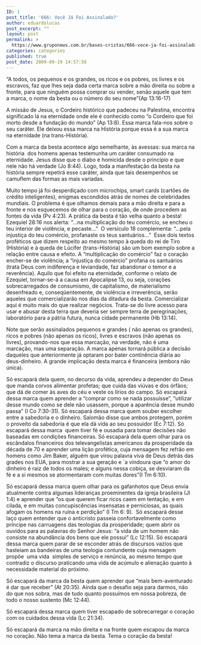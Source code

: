 ```yaml
---
ID: 1
post_title: '666: Você Já Foi Assinalado?'
author: eduardolucas
post_excerpt: ""
layout: post
permalink: >
  https://www.gruponews.com.br/bases-cristas/666-voce-ja-foi-assinalado
categories: categories
published: true
post_date: 2009-09-19 14:57:56
---
```

“A todos, os pequenos e os grandes, os ricos e os pobres, os livres e os escravos, faz que lhes seja dada certa marca sobre a mão direita ou sobre a fronte, para que ninguém possa comprar ou vender, senão aquele que tem a marca, o nome da besta ou o número do seu nome”(Ap 13:16-17)

A missão de Jesus, o Cordeiro histórico que padeceu na Palestina, encontra significado lá na eternidade onde ele é conhecido como “o Cordeiro que foi morto desde a fundação do mundo” (Ap 13:8). Essa marca fala-nos sobre o seu caráter. Ele deixou essa marca na História porque essa é a sua marca na eternidade (na trans-História).

Com a marca da besta acontece algo semelhante, às avessas: sua marca na história  dos homens apenas testemunha um caráter consumado na eternidade. Jesus disse que o diabo é homicida desde o princípio e que nele não há verdade (Jo 8:44). Logo, toda a manifestação da besta na história sempre repetirá esse caráter, ainda que tais desempenhos se camuflem das formas as mais variadas.

Muito tempo já foi desperdiçado com microchips, smart cards (cartões de crédito inteligentes), enigmas escondidos atrás de nomes de celebridades mundiais. O problema é que olhamos demais para a mão direita e para a fronte e nos esquecemos de olhar para o coração, de onde procedem as fontes da vida (Pv 4:23). A prática da besta é tão velha quanto a besta! Ezequiel 28:16 nos alerta: “...na multiplicação do teu comércio, se encheu o teu interior de violência, e pecaste...”  O versículo 18 complementa: “...pela injustiça do teu comércio, profanaste os teus santuários...”  Esse dois textos proféticos que dizem respeito ao mesmo tempo à queda do rei de Tiro (História) e à queda de Lúcifer (trans-História) são um bom exemplo sobre a relação entre causa e efeito. A “multiplicação do comércio” faz o coração encher-se de violência; a “injustiça do comércio” profana os santuários (trata Deus com indiferença e leviandade, faz abandonar o temor e a reverência). Aquilo que foi efeito na eternidade, conforme o relato de Ezequiel, tornar-se-á a causa em Apocalipse 13, ou seja, corações sobrecarregados de consumismo, de capitalismo, de materialismo desenfreado e, conseqüentemente, de violência e irreverência, serão aqueles que comercializarão nos dias da ditadura da besta. Comercializar aqui é muito mais do que realizar negócios. Trata-se do livre acesso para usar e abusar desta terra que deveria ser sempre terra de peregrinações, laboratório para a pátria futura, nunca cidade permanente (Hb 13:14).

Note que serão assinalados pequenos e grandes ( não apenas os grandes), ricos e pobres (não apenas os ricos), livres e escravos (não apenas os livres), provando-nos que essa marcação, na verdade, não é uma marcação, mas uma separação. A marca apenas tornará pública a decisão daqueles que anteriormente já optaram por bater continência diária ao deus-dinheiro. A grande implicação desta marca é financeira (embora não única).

Só escapará dela quem, no decurso da vida, aprendeu a depender do Deus que manda corvos alimentar profetas; que cuida das viúvas e dos órfãos; que dá de comer às aves do céu e veste os lírios do campo. Só escapará dessa marca quem aprender a “comprar como se nada possuísse”, “utilizar desse mundo como se dele não usassem, porque a aparência desse mundo passa” (I Co 7:30-31). Só escapará dessa marca quem souber escolher entre a sabedoria e o dinheiro. Salomão disse que ambos protegem, porém o proveito da sabedoria é que ela dá vida ao seu possuidor (Ec 7:12). Só escapará dessa marca  quem tiver fé e ousadia para tomar decisões não baseadas em condições financeiras. Só escapará dela quem olhar para os escândalos financeiros dos televangelistas americanos da prosperidade da década de 70 e aprender uma lição profética, cuja mensagem fez refrão em homens como Jim Baker, alguém que virou palavra viva de Deus detrás das grades nos EUA, para mostrar a sua geração e `a vindoura que “o amor do dinheiro é raiz de todos os males; e alguns nessa cobiça, se desviaram da fé e a si mesmos se atormentaram com muitas dores”(I Tm 6:10).

Só escapará dessa marca quem olhar para os gafanhotos que Deus envia atualmente contra algumas lideranças proeminentes da igreja brasileira (Jl  1:4) e aprender que “os que querem ficar ricos caem em tentação, e em cilada, e em muitas concupiscências insensatas e perniciosas, as quais afogam os homens na ruína e perdição” (I Tm 6: 9).  Só escapará desse laço quem entender que o anticristo passeia confortavelmente como príncipe nas carruagens das teologias da prosperidade; quem abrir os ouvidos para as palavras do Senhor Jesus: “a vida de um homem não consiste na abundância dos bens que ele possui” (Lc 12:15). Só escapará dessa marca quem parar de se esconder atrás de discursos vazios que hasteiam as bandeiras de uma teologia contundente cuja mensagem propõe  uma vida  simples de serviço e renúncia, ao mesmo tempo que contradiz o discurso praticando uma vida de acúmulo e alienação quanto à necessidade material do próximo.

Só escapará da marca da besta quem aprender que “mais bem-aventurado é dar que receber” (At 20:35). Ainda que o desafio seja para darmos, não do que nos sobra, mas de tudo quanto possuímos em nossa pobreza, de todo o nosso sustento (Mc 12:44).

Só escapará dessa marca quem tiver escapado de sobrecarregar o coração com os cuidados dessa vida (Lc 21:34).

Só escapará da marca na mão direita e na fronte quem escapou da marca no coração. Não tema a marca da besta. Tema o coração da besta!